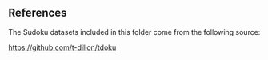 ## References

The Sudoku datasets included in this folder come from the following source:

https://github.com/t-dillon/tdoku